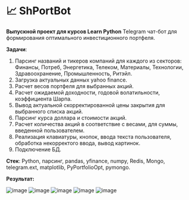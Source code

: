 #  :chart_with_upwards_trend: ShPortBot

**Выпускной проект для курсов Learn Python**
Telegram чат-бот для формирования оптимального инвестиционного портфеля. 

**Задачи**:

1. Парсинг названий и тикеров компаний для каждого из секторов: Финансы, Потреб, Энергетика, Телеком, Материалы, Технологии, Здравоохранение, Промышленность, Ритэйл. 
2. Загрузка актуальных данных yahoo finance.
3. Расчет весов портфеля для выбранных акций.
4. Расчет ожидаемой доходности, годовой волатильности, коэффициента Шарпа.
5. Вывод актуальной скорректированной цены закрытия для выбранного списка акций. 
6. Парсинг курса доллара и стоимости акций.
7. Расчет количества акций в соответствие с весами, для суммы, введенной пользователем.
8. Реализация клавиатуры, кнопок, ввода текста пользователя, обработка некорректого ввода, вывод картинок.
9. Подключение БД.


**Стек**:
Python, парсинг, pandas, yfinance, numpy, Redis, Mongo, telegram.ext, matplotlib, PyPortfolioOpt, pymongo.

**Результат:**


![image](https://user-images.githubusercontent.com/87145095/142499911-71de83f9-f53d-44db-a3eb-88f12c0ebfd1.png)
![image](https://user-images.githubusercontent.com/87145095/142499921-83229503-d048-44a3-bcd6-680bf87865c1.png)
![image](https://user-images.githubusercontent.com/87145095/142499935-73f500fc-fe8d-4aa5-b143-9af8f454682c.png)
![image](https://user-images.githubusercontent.com/87145095/142499954-9c5df598-afdd-496a-bb56-758a97ce4701.png)
![image](https://user-images.githubusercontent.com/87145095/142499968-33935025-3e50-4996-af4d-3ab3f3489c69.png)

